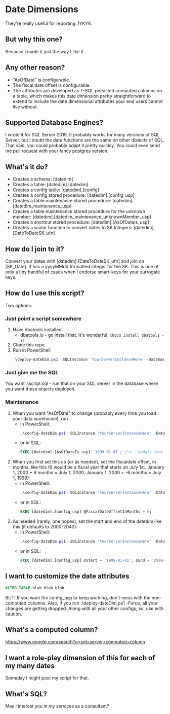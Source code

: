 # Date Dimensions
They're really useful for reporting. IYKYK.

## But why this one?
Because I made it just the way I like it.

## Any other reason?
- "AsOfDate" is configurable.
- The fiscal date offset is configurable.
- The attributes are developed as T-SQL persisted computed columns on a table, which makes this date dimension pretty straightforward to extend to include the date dimensional attributes your end users cannot live without.

## Supported Database Engines?
I wrote it for SQL Server 2019. It probably works for many versions of SQL Server, but I doubt the date functions are the same on other dialects of SQL. That said, you could probably adapt it pretty quickly. You could even send me pull request with your fancy postgres version.

## What's it do?
- Creates a schema: [datedim]
- Creates a table: [datedim].[datedim]
- Creates a config table: [datedim].[config]
- Creates a config stored procedure: [datedim].[config_usp]
- Creates a table maintenance stored procedure: [datedim].[datedim_maintenance_usp]
- Creates a table maintenance stored procedure for the unknown member: [datedim].[datedim_maintenance_unknownMember_usp]
- Creates a shortcut stored procedure: [datedim].[AsOfDateIs_usp]
- Creates a scalar function to convert dates to SK Integers: [datedim].[DateToDateSK_ufn]

## How do I join to it?
Convert your dates with [datedim].[DateToDateSK_ufn] and join on [SK_Date]. It has a yyyyMMdd formatted integer for the SK. This is one of only a tiny handful of cases when I endorse smart-keys for your surrogate keys.

## How do I use this script?
Two options:

### Just point a script somewhere
1. Have dbatools installed.
   - dbatools.io - go install that. It's wonderful. ```choco install dbatools -y; ```
1. Clone this repo.
1. Run in PowerShell
    ```powershell
    .\deploy-dateDim.ps1 -SQLInstance 'YourServerInstanceHere' -Database 'Your database name here';
    ```

### Just give me the SQL
You want .\script.sql - run that on your SQL server in the database where you want these objects deployed.

### Maintenance
1. When you want "AsOfDate" to change (probably every time you load your data warehouse), run
   - in PowerShell:
        ```powershell
        .\config-dateDim.ps1 -SQLInstance 'YourServerInstanceHere' -Database 'Your database name here' -AsOfDate $(Get-Date);
        ```
   - or in SQL:
        ```sql
        EXEC [datedim].[AsOfDateIs_usp] '1999-01-01'; /*<-- Update that date.*/
        ```
1. When you first set this up (or as needed), set the fiscaldate offset, in months, like this (6 would be a fiscal year that starts on July 1st. January 1, 2000 + 6 months = July 1, 2000. January 1, 2000 + -6 months = July 1, 1999):
   - in PowerShell:
        ```powershell
        .\config-dateDim.ps1 -SQLInstance 'YourServerInstanceHere' -Database 'Your database name here' -FiscalDateOffsetInMonths 6;
        ```
   - or in SQL:
        ```sql
        EXEC [datedim].[config_usp] @FiscalDateOffsetInMonths = 6;
        ```
1. As needed (rarely, one hopes), set the start and end of the datedim like this (it defaults to 2000-2040):
   - in PowerShell:
        ```powershell
        .\config-dateDim.ps1 -SQLInstance 'YourServerInstanceHere' -Database 'Your database name here' -Start '1999-01-01' -End '2999-01-01' ;
        ```
   - or in SQL:
        ```sql
        EXEC [datedim].[config_usp] @Start = '1999-01-01', @End = '2999-01-01'; /*<-- Update that date.*/
        ```

## I want to customize the date attributes
```sql
ALTER TABLE blah blah blah
```
BUT! If you want the config_usp to keep working, don't mess with the non-computed columns. Also, if you run .\deploy-dateDim.ps1 -Force, all your changes are getting dropped. Along with all your other configs, so, use with caution.

## What's a computed column?
https://www.google.com/search?q=sql+server+computed+column

## I want a role-play dimension of this for each of my many dates
Someday I might post my script for that.

## What's SQL?
May I interest you in my services as a consultant?
